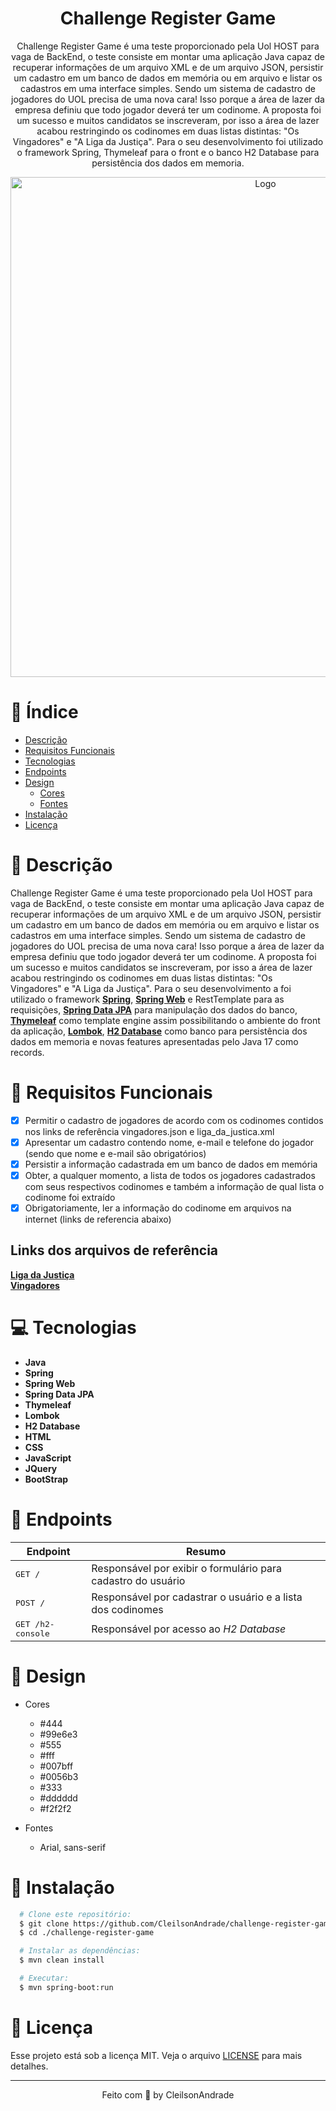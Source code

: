 <div align="center">
  <h1>Challenge Register Game</h1>
  <p>
	Challenge Register Game é uma teste proporcionado pela Uol HOST para vaga de BackEnd, o teste consiste em montar uma aplicação Java capaz de recuperar informações de um arquivo XML e de um arquivo JSON, persistir um cadastro em um banco de dados em memória ou em arquivo e listar os cadastros em uma interface simples. Sendo um sistema de cadastro de jogadores do UOL precisa de uma nova cara! Isso porque a área de lazer da empresa definiu que todo jogador deverá ter um codinome. A proposta foi um sucesso e muitos candidatos se inscreveram, por isso a área de lazer acabou restringindo os codinomes em duas listas distintas: "Os Vingadores" e "A Liga da Justiça". Para o seu desenvolvimento foi utilizado o framework Spring, Thymeleaf para o front e o banco H2 Database para persistência dos dados em memoria.
	</p>
  <img src="./referencias/arquitetura.png" alt="Logo" width="800">
</div>

# 📒 Índice
* [Descrição](#descrição)
* [Requisitos Funcionais](#requisitos)
* [Tecnologias](#tecnologias)
* [Endpoints](#endpoints)
* [Design](#design)
  * [Cores](#cores)
  * [Fontes](#fontes)
* [Instalação](#instalação)
* [Licença](#licença)

# 📃 <span id="descrição">Descrição</span>
Challenge Register Game é uma teste proporcionado pela Uol HOST para vaga de BackEnd, o teste consiste em montar uma aplicação Java capaz de recuperar informações de um arquivo XML e de um arquivo JSON, persistir um cadastro em um banco de dados em memória ou em arquivo e listar os cadastros em uma interface simples. Sendo um sistema de cadastro de jogadores do UOL precisa de uma nova cara! Isso porque a área de lazer da empresa definiu que todo jogador deverá ter um codinome. A proposta foi um sucesso e muitos candidatos se inscreveram, por isso a área de lazer acabou restringindo os codinomes em duas listas distintas: "Os Vingadores" e "A Liga da Justiça".
Para o seu desenvolvimento a foi utilizado o framework [**Spring**](https://spring.io/), [**Spring Web**](https://docs.spring.io/spring-boot/docs/current/reference/html/web.html) e RestTemplate para as requisições, [**Spring Data JPA**](https://spring.io/projects/spring-data-jpa) para manipulação dos dados do banco, [**Thymeleaf**](https://www.thymeleaf.org/) como template engine assim possibilitando o ambiente do front da aplicação, [**Lombok**](https://projectlombok.org/), [**H2 Database**](https://www.h2database.com/html/main.html) como banco para persistência dos dados em memoria e novas features apresentadas pelo Java 17 como records.

# 📌 <span id="requisitos">Requisitos Funcionais</span>
- [x] Permitir o cadastro de jogadores de acordo com os codinomes contidos nos links de referência vingadores.json e liga_da_justica.xml
- [x] Apresentar um cadastro contendo nome, e-mail e telefone do jogador (sendo que nome e e-mail são obrigatórios)
- [x] Persistir a informação cadastrada em um banco de dados em memória
- [x] Obter, a qualquer momento, a lista de todos os jogadores cadastrados com seus respectivos codinomes e também a informação de qual lista o codinome foi extraído
- [x] Obrigatoriamente, ler a informação do codinome em arquivos na internet (links de referencia abaixo)

## Links dos arquivos de referência
[**Liga da Justiça**](./referencias/liga_da_justica.xml)
<br>
[**Vingadores**](./referencias/vingadores.json)

# 💻 <span id="tecnologias">Tecnologias</span>
- **Java**
- **Spring**
- **Spring Web**
- **Spring Data JPA**
- **Thymeleaf**
- **Lombok**
- **H2 Database**
- **HTML**
- **CSS**
- **JavaScript**
- **JQuery**
- **BootStrap**

# 📍 <span id="endpoints">Endpoints</span>
| Endpoint               | Resumo                                          
|----------------------|-----------------------------------------------------
| <kbd>GET / </kbd> | Responsável por exibir o formulário para cadastro do usuário
| <kbd>POST / </kbd> | Responsável por cadastrar o usuário e a lista dos codinomes
| <kbd>GET /h2-console </kbd> | Responsável por acesso ao *H2 Database*

# 🎨 <span id="design">Design</span>
- <span id="cores">Cores<br></span>
  * #444<br>
  * #99e6e3<br>
  * #555<br>
  * #fff<br>
  * #007bff<br>
  * #0056b3<br>
  * #333<br>
  * #dddddd<br>
  * #f2f2f2<br>

- <span id="fontes">Fontes<br></span>
  * Arial, sans-serif

# 🚀 <span id="instalação">Instalação</span>
```bash
  # Clone este repositório:
  $ git clone https://github.com/CleilsonAndrade/challenge-register-game.git
  $ cd ./challenge-register-game

  # Instalar as dependências:
  $ mvn clean install

  # Executar:
  $ mvn spring-boot:run
```

# 📝 <span id="licença">Licença</span>
Esse projeto está sob a licença MIT. Veja o arquivo [LICENSE](LICENSE) para mais detalhes.

---

<p align="center">
  Feito com 💜 by CleilsonAndrade
</p>
